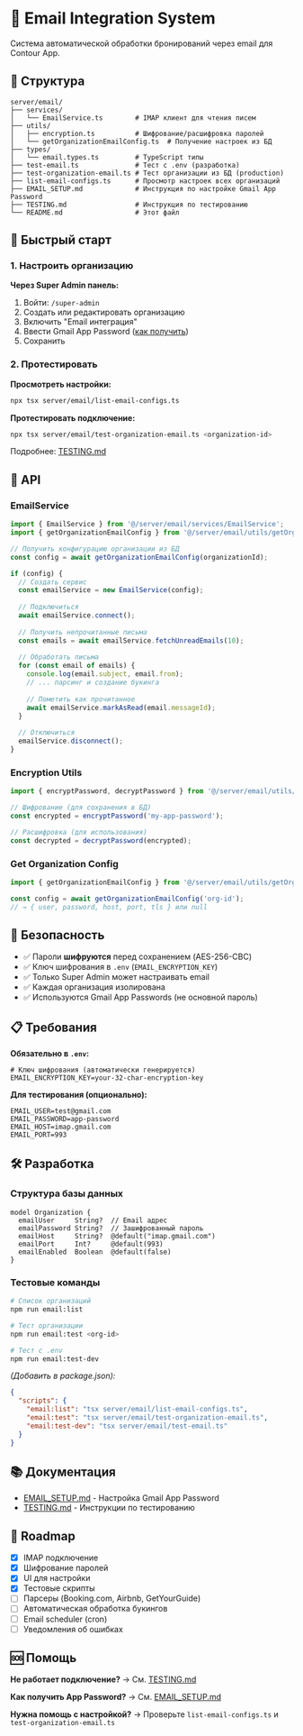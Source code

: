 # 📧 Email Integration System

Система автоматической обработки бронирований через email для Contour App.

## 📂 Структура

```
server/email/
├── services/
│   └── EmailService.ts        # IMAP клиент для чтения писем
├── utils/
│   ├── encryption.ts          # Шифрование/расшифровка паролей
│   └── getOrganizationEmailConfig.ts  # Получение настроек из БД
├── types/
│   └── email.types.ts         # TypeScript типы
├── test-email.ts              # Тест с .env (разработка)
├── test-organization-email.ts # Тест организации из БД (production)
├── list-email-configs.ts      # Просмотр настроек всех организаций
├── EMAIL_SETUP.md             # Инструкция по настройке Gmail App Password
├── TESTING.md                 # Инструкция по тестированию
└── README.md                  # Этот файл
```

## 🚀 Быстрый старт

### 1. Настроить организацию

**Через Super Admin панель:**
1. Войти: `/super-admin`
2. Создать или редактировать организацию
3. Включить "Email интеграция"
4. Ввести Gmail App Password ([как получить](./EMAIL_SETUP.md))
5. Сохранить

### 2. Протестировать

**Просмотреть настройки:**
```bash
npx tsx server/email/list-email-configs.ts
```

**Протестировать подключение:**
```bash
npx tsx server/email/test-organization-email.ts <organization-id>
```

Подробнее: [TESTING.md](./TESTING.md)

## 🔧 API

### EmailService

```typescript
import { EmailService } from '@/server/email/services/EmailService';
import { getOrganizationEmailConfig } from '@/server/email/utils/getOrganizationEmailConfig';

// Получить конфигурацию организации из БД
const config = await getOrganizationEmailConfig(organizationId);

if (config) {
  // Создать сервис
  const emailService = new EmailService(config);
  
  // Подключиться
  await emailService.connect();
  
  // Получить непрочитанные письма
  const emails = await emailService.fetchUnreadEmails(10);
  
  // Обработать письма
  for (const email of emails) {
    console.log(email.subject, email.from);
    // ... парсинг и создание букинга
    
    // Пометить как прочитанное
    await emailService.markAsRead(email.messageId);
  }
  
  // Отключиться
  emailService.disconnect();
}
```

### Encryption Utils

```typescript
import { encryptPassword, decryptPassword } from '@/server/email/utils/encryption';

// Шифрование (для сохранения в БД)
const encrypted = encryptPassword('my-app-password');

// Расшифровка (для использования)
const decrypted = decryptPassword(encrypted);
```

### Get Organization Config

```typescript
import { getOrganizationEmailConfig } from '@/server/email/utils/getOrganizationEmailConfig';

const config = await getOrganizationEmailConfig('org-id');
// → { user, password, host, port, tls } или null
```

## 🔐 Безопасность

- ✅ Пароли **шифруются** перед сохранением (AES-256-CBC)
- ✅ Ключ шифрования в `.env` (`EMAIL_ENCRYPTION_KEY`)
- ✅ Только Super Admin может настраивать email
- ✅ Каждая организация изолирована
- ✅ Используются Gmail App Passwords (не основной пароль)

## 📋 Требования

**Обязательно в `.env`:**
```env
# Ключ шифрования (автоматически генерируется)
EMAIL_ENCRYPTION_KEY=your-32-char-encryption-key
```

**Для тестирования (опционально):**
```env
EMAIL_USER=test@gmail.com
EMAIL_PASSWORD=app-password
EMAIL_HOST=imap.gmail.com
EMAIL_PORT=993
```

## 🛠️ Разработка

### Структура базы данных

```prisma
model Organization {
  emailUser     String?  // Email адрес
  emailPassword String?  // Зашифрованный пароль
  emailHost     String?  @default("imap.gmail.com")
  emailPort     Int?     @default(993)
  emailEnabled  Boolean  @default(false)
}
```

### Тестовые команды

```bash
# Список организаций
npm run email:list

# Тест организации
npm run email:test <org-id>

# Тест с .env
npm run email:test-dev
```

_(Добавить в package.json):_
```json
{
  "scripts": {
    "email:list": "tsx server/email/list-email-configs.ts",
    "email:test": "tsx server/email/test-organization-email.ts",
    "email:test-dev": "tsx server/email/test-email.ts"
  }
}
```

## 📚 Документация

- [EMAIL_SETUP.md](./EMAIL_SETUP.md) - Настройка Gmail App Password
- [TESTING.md](./TESTING.md) - Инструкции по тестированию

## 🔄 Roadmap

- [x] IMAP подключение
- [x] Шифрование паролей
- [x] UI для настройки
- [x] Тестовые скрипты
- [ ] Парсеры (Booking.com, Airbnb, GetYourGuide)
- [ ] Автоматическая обработка букингов
- [ ] Email scheduler (cron)
- [ ] Уведомления об ошибках

## 🆘 Помощь

**Не работает подключение?**
→ См. [TESTING.md](./TESTING.md)

**Как получить App Password?**
→ См. [EMAIL_SETUP.md](./EMAIL_SETUP.md)

**Нужна помощь с настройкой?**
→ Проверьте `list-email-configs.ts` и `test-organization-email.ts`

